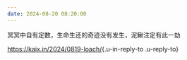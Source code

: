 ```yaml
---
date: 2024-08-20 08:20:00
---
```

冥冥中自有定数，生命生还的奇迹没有发生，泥鳅注定有此一劫

<https://kaix.in/2024/0819-loach/>{.u-in-reply-to .u-reply-to}